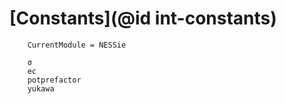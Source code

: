 # [Constants](@id int-constants)

```@meta
    CurrentModule = NESSie
```

```@docs
    σ
    ec
    potprefactor
    yukawa
```
